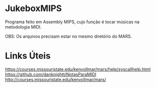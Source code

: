 # JukeboxMIPS
Programa feito em Assembly MIPS, cujo função é tocar músicas na metodologia MIDI.

OBS: Os arquivos precisam estar no mesmo diretório do MARS.


# Links Úteis
https://courses.missouristate.edu/kenvollmar/mars/help/syscallhelp.html
https://github.com/danknightt/NotasParaMIDI
http://courses.missouristate.edu/kenvollmar/mars/
